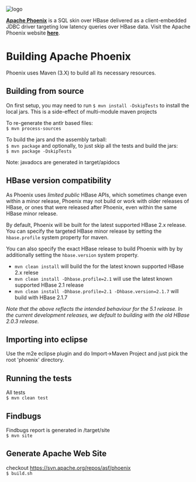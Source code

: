 <!--
Licensed to the Apache Software Foundation (ASF) under one or more
contributor license agreements.  See the NOTICE file distributed with
this work for additional information regarding copyright ownership.
The ASF licenses this file to You under the Apache License, Version 2.0
(the "License"); you may not use this file except in compliance with
the License.  You may obtain a copy of the License at

http://www.apache.org/licenses/LICENSE-2.0

Unless required by applicable law or agreed to in writing, software
distributed under the License is distributed on an "AS IS" BASIS,
WITHOUT WARRANTIES OR CONDITIONS OF ANY KIND, either express or implied.
See the License for the specific language governing permissions and
limitations under the License.
-->

![logo](http://phoenix.apache.org/images/logo.png)

<b>[Apache Phoenix](http://phoenix.apache.org/)</b> is a SQL skin over HBase delivered as a client-embedded JDBC driver targeting low latency queries over HBase data. Visit the Apache Phoenix website <b>[here](http://phoenix.apache.org/)</b>.


Building Apache Phoenix
========================

Phoenix uses Maven (3.X) to build all its necessary resources.

Building from source
--------------------

On first setup, you may need to run `$ mvn install -DskipTests`
to install the local jars. This is a side-effect of multi-module maven projects

To re-generate the antlr based files:  
`$ mvn process-sources`

To build the jars and the assembly tarball:  
`$ mvn package`
and optionally, to just skip all the tests and build the jars:  
`$ mvn package -DskipTests`

Note: javadocs are generated in target/apidocs

HBase version compatibility
---------------------------

As Phoenix uses *limited public* HBase APIs, which sometimes change even within a minor release,
Phoenix may not build or work with older releases of HBase, or ones that were released after Phoenix,
even within the same HBase minor release.

By default, Phoenix will be built for the latest supported HBase 2.x release. You can specify the targeted
HBase minor release by setting the `hbase.profile` system property for maven.

You can also specify the exact HBase release to build Phoenix with by by additionally
setting the `hbase.version` system property.

 * `mvn clean install` will build the for the latest known supported HBase 2.x relese
 * `mvn clean install -Dhbase.profile=2.1` will use the latest known supported HBase 2.1 release
 * `mvn clean install -Dhbase.profile=2.1 -Dhbase.version=2.1.7` will build with HBase 2.1.7

*Note that the above reflects the intended behaviour for the 5.1 release. In the current development
releases, we default to building with the old HBase 2.0.3 release.*

Importing into eclipse
----------------------

Use the m2e eclipse plugin and do Import->Maven Project and just pick the root 'phoenix' directory.

Running the tests
-----------------

All tests  
`$ mvn clean test`

Findbugs
--------

Findbugs report is generated in /target/site  
`$ mvn site`

Generate Apache Web Site
------------------------

checkout https://svn.apache.org/repos/asf/phoenix  
`$ build.sh`
